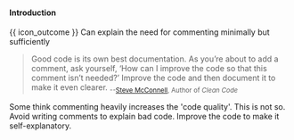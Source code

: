 <div id="title">

#### Introduction

</div>

<span id="prereqs"></span>

<span id="outcomes">{{ icon_outcome }} Can explain the need for commenting minimally but sufficiently</span>

<div id="body">

> Good code is its own best documentation. As you’re about to add a comment, ask yourself, ‘How can I improve the code so that this comment isn’t needed?’ Improve the code and then document it to make it even clearer. <sub>--[Steve McConnell](https://en.wikipedia.org/wiki/Steve_McConnell), Author of _Clean Code_</sub>

Some think commenting heavily increases the 'code quality'. This is not so. Avoid writing comments to explain bad code. Improve the code to make it self-explanatory.

</div>

<div id="extras">
</div>